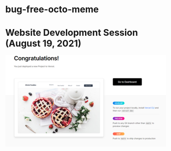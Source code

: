 # bug-free-octo-meme

# Website Development Session (August 19, 2021)

![Christ Cakes](images/christ%20cakes.png)